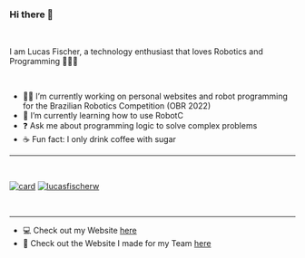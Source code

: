 ### Hi there 👋

</br>

I am Lucas Fischer, a technology enthusiast that loves Robotics and Programming 🤖👨‍💻

</br>

- 🧑‍💼 I’m currently working on personal websites and robot programming for the Brazilian Robotics Competition (OBR 2022)
- 📗 I’m currently learning how to use RobotC
- ❓ Ask me about programming logic to solve complex problems
- ☕ Fun fact: I only drink coffee with sugar


---
</br>

[![card](https://github-readme-stats.vercel.app/api?username=lucasfischerw&theme=dark&show_icons=true)](https://github.com/lucasfischerw/)
[![lucasfischerw](https://github-readme-stats.vercel.app/api/top-langs/?username=lucasfischerw&hide=html&layout=compact&theme=dark)](https://github.com/lucasfischerw/)

</br>

---


 - 💻 Check out my Website [here](https://www.lucasfischer.com.br)
 - 🙅 Check out the Website I made for my Team [here](https://www.lucasfischer.com.br/gewinner)

